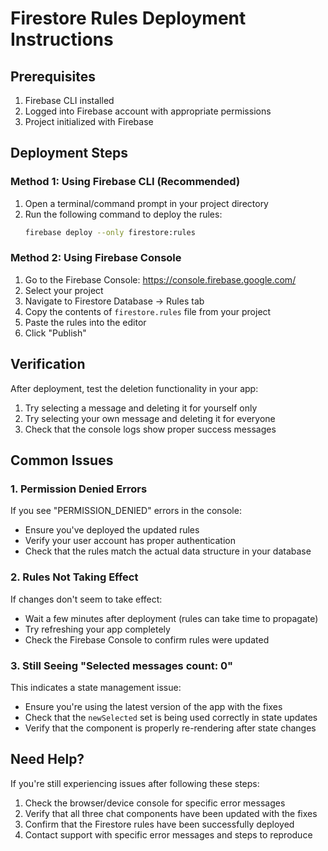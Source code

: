 # Firestore Rules Deployment Instructions

## Prerequisites
1. Firebase CLI installed
2. Logged into Firebase account with appropriate permissions
3. Project initialized with Firebase

## Deployment Steps

### Method 1: Using Firebase CLI (Recommended)

1. Open a terminal/command prompt in your project directory
2. Run the following command to deploy the rules:
   ```bash
   firebase deploy --only firestore:rules
   ```

### Method 2: Using Firebase Console

1. Go to the Firebase Console: https://console.firebase.google.com/
2. Select your project
3. Navigate to Firestore Database → Rules tab
4. Copy the contents of `firestore.rules` file from your project
5. Paste the rules into the editor
6. Click "Publish"

## Verification

After deployment, test the deletion functionality in your app:
1. Try selecting a message and deleting it for yourself only
2. Try selecting your own message and deleting it for everyone
3. Check that the console logs show proper success messages

## Common Issues

### 1. Permission Denied Errors
If you see "PERMISSION_DENIED" errors in the console:
- Ensure you've deployed the updated rules
- Verify your user account has proper authentication
- Check that the rules match the actual data structure in your database

### 2. Rules Not Taking Effect
If changes don't seem to take effect:
- Wait a few minutes after deployment (rules can take time to propagate)
- Try refreshing your app completely
- Check the Firebase Console to confirm rules were updated

### 3. Still Seeing "Selected messages count: 0"
This indicates a state management issue:
- Ensure you're using the latest version of the app with the fixes
- Check that the `newSelected` set is being used correctly in state updates
- Verify that the component is properly re-rendering after state changes

## Need Help?

If you're still experiencing issues after following these steps:
1. Check the browser/device console for specific error messages
2. Verify that all three chat components have been updated with the fixes
3. Confirm that the Firestore rules have been successfully deployed
4. Contact support with specific error messages and steps to reproduce